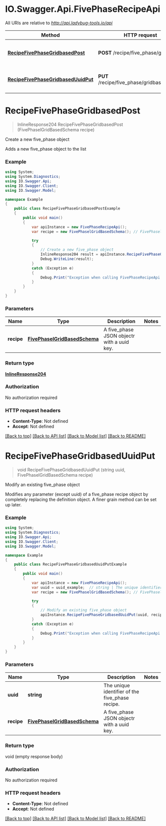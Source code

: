# IO.Swagger.Api.FivePhaseRecipeApi

All URIs are relative to *http://api.ladybug-tools.io/api*

Method | HTTP request | Description
------------- | ------------- | -------------
[**RecipeFivePhaseGridbasedPost**](FivePhaseRecipeApi.md#recipefivephasegridbasedpost) | **POST** /recipe/five_phase/gridbased | Create a new five_phase object
[**RecipeFivePhaseGridbasedUuidPut**](FivePhaseRecipeApi.md#recipefivephasegridbaseduuidput) | **PUT** /recipe/five_phase/gridbased/{uuid} | Modify an existing five_phase object


<a name="recipefivephasegridbasedpost"></a>
# **RecipeFivePhaseGridbasedPost**
> InlineResponse204 RecipeFivePhaseGridbasedPost (FivePhaselGridBasedSchema recipe)

Create a new five_phase object

Adds a new five_phase object to the list

### Example
```csharp
using System;
using System.Diagnostics;
using IO.Swagger.Api;
using IO.Swagger.Client;
using IO.Swagger.Model;

namespace Example
{
    public class RecipeFivePhaseGridbasedPostExample
    {
        public void main()
        {
            var apiInstance = new FivePhaseRecipeApi();
            var recipe = new FivePhaselGridBasedSchema(); // FivePhaselGridBasedSchema | A five_phase JSON objectr with a uuid key.

            try
            {
                // Create a new five_phase object
                InlineResponse204 result = apiInstance.RecipeFivePhaseGridbasedPost(recipe);
                Debug.WriteLine(result);
            }
            catch (Exception e)
            {
                Debug.Print("Exception when calling FivePhaseRecipeApi.RecipeFivePhaseGridbasedPost: " + e.Message );
            }
        }
    }
}
```

### Parameters

Name | Type | Description  | Notes
------------- | ------------- | ------------- | -------------
 **recipe** | [**FivePhaselGridBasedSchema**](FivePhaselGridBasedSchema.md)| A five_phase JSON objectr with a uuid key. | 

### Return type

[**InlineResponse204**](InlineResponse204.md)

### Authorization

No authorization required

### HTTP request headers

 - **Content-Type**: Not defined
 - **Accept**: Not defined

[[Back to top]](#) [[Back to API list]](../README.md#documentation-for-api-endpoints) [[Back to Model list]](../README.md#documentation-for-models) [[Back to README]](../README.md)

<a name="recipefivephasegridbaseduuidput"></a>
# **RecipeFivePhaseGridbasedUuidPut**
> void RecipeFivePhaseGridbasedUuidPut (string uuid, FivePhaselGridBasedSchema recipe)

Modify an existing five_phase object

Modifies any parameter (except uuid) of a five_phase recipe object by completely replacing the definition object. A finer grain method can be set up later.

### Example
```csharp
using System;
using System.Diagnostics;
using IO.Swagger.Api;
using IO.Swagger.Client;
using IO.Swagger.Model;

namespace Example
{
    public class RecipeFivePhaseGridbasedUuidPutExample
    {
        public void main()
        {
            var apiInstance = new FivePhaseRecipeApi();
            var uuid = uuid_example;  // string | The unique identifier of the five_phase recipe.
            var recipe = new FivePhaselGridBasedSchema(); // FivePhaselGridBasedSchema | A five_phase JSON objectr with a uuid key.

            try
            {
                // Modify an existing five_phase object
                apiInstance.RecipeFivePhaseGridbasedUuidPut(uuid, recipe);
            }
            catch (Exception e)
            {
                Debug.Print("Exception when calling FivePhaseRecipeApi.RecipeFivePhaseGridbasedUuidPut: " + e.Message );
            }
        }
    }
}
```

### Parameters

Name | Type | Description  | Notes
------------- | ------------- | ------------- | -------------
 **uuid** | **string**| The unique identifier of the five_phase recipe. | 
 **recipe** | [**FivePhaselGridBasedSchema**](FivePhaselGridBasedSchema.md)| A five_phase JSON objectr with a uuid key. | 

### Return type

void (empty response body)

### Authorization

No authorization required

### HTTP request headers

 - **Content-Type**: Not defined
 - **Accept**: Not defined

[[Back to top]](#) [[Back to API list]](../README.md#documentation-for-api-endpoints) [[Back to Model list]](../README.md#documentation-for-models) [[Back to README]](../README.md)

